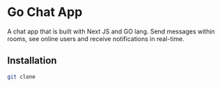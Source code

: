 # Go Chat App

A chat app that is built with Next JS and GO lang. Send messages within rooms, see online users and receive notifications in real-time.

## Installation

```bash
git clone 
```

```bash

```
